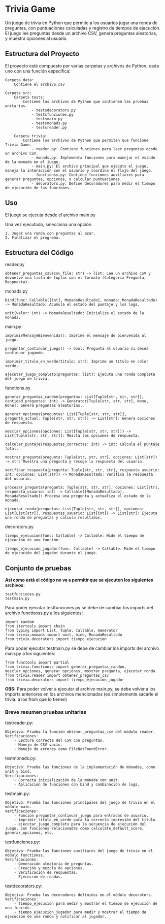 # Trivia Game

Un juego de trivia en Python que permite a los usuarios jugar una ronda de preguntas, con puntuaciones calculadas y registro de tiempos de ejecución. El juego lee preguntas desde un archivo CSV, genera preguntas aleatorias, y muestra opciones al usuario.

## Estructura del Proyecto

El proyecto está compuesto por varias carpetas y archivos de Python, cada uno con una función específica:

    Carpeta data:
        Contiene el archivo.csv
    
    Carpeta src:
        Carpeta tests: 
            Contiene los archivos de Python que contienen las pruebas unitarias.
                - testsdecorators.py
                - testsfunciones.py
                - testsmain.py
                - testsmonads.py
                - testsreader.py

        Carpeta trivia:
            Contiene los archivos de Python que permiten que funcione Trivia Game.
                - reader.py: Contiene funciones para leer preguntas desde un archivo CSV.
                - monads.py: Implementa funciones para manejar el estado de la monada en el juego.
                - main.py: El archivo principal que ejecuta el juego, maneja la interacción con el usuario y coordina el flujo del juego.
                - functionss.py: Contiene funciones auxiliares para generar preguntas, opciones, y calcular puntuaciones.
                - decorators.py: Define decoradores para medir el tiempo de ejecución de las funciones.

## Uso

El juego se ejecuta desde el archivo main.py

Una vez ejecutado, selecciona una opción:

    1. Jugar una ronda con preguntas al azar.
    2. Finalizar el programa.

## Estructura del Código

reader.py

    obtener_preguntas_csv(csv_file: str) -> list: Lee un archivo CSV y devuelve una lista de tuplas con el formato (Categoría Pregunta, Respuesta).

monads.py

    bind(func: Callable[[int], MonadaResultado], monada: MonadaResultado) -> MonadaResultado: Acumula el estado del puntaje y los logs.
    
    unit(valor: int) -> MonadaResultado: Inicializa el estado de la monada.

main.py

    imprimirMensajeBienvenida(): Imprime el mensaje de bienvenida al juego.
    
    preguntar_continuar_juego() -> bool: Pregunta al usuario si desea continuar jugando.
    
    imprimir_titulo_en_verde(titulo: str): Imprime un título en color verde.
    
    ejecutar_juego_completo(preguntas: list): Ejecuta una ronda completa del juego de trivia.

functions.py

    generar_preguntas_random(preguntas: List[Tuple[str, str, str]], cantidad_preguntas: int) -> Generator[Tuple[str, str, str], None, None]: Genera preguntas aleatorias.
    
    generar_opciones(preguntas: List[Tuple[str, str, str]], pregunta_actual: Tuple[str, str, str]) -> List[str]: Genera opciones de respuesta.
    
    mezclar_opciones(opciones: List[Tuple[str, str, str]]) -> List[Tuple[str, str, str]]: Mezcla las opciones de respuesta.
    
    calcular_puntaje(respuestas_correctas: int) -> int: Calcula el puntaje total.
    
    mostrar_pregunta(pregunta: Tuple[str, str, str], opciones: List[str]) -> str: Muestra una pregunta y recoge la respuesta del usuario.
    
    verificar_respuesta(pregunta: Tuple[str, str, str], respuesta_usuario: int, opciones: List[str]) -> MonadaResultado: Verifica la respuesta del usuario.
    
    procesar_pregunta(pregunta: Tuple[str, str, str], opciones: List[str], respuesta_usuario: int) -> Callable[[MonadaResultado], MonadaResultado]: Procesa una pregunta y actualiza el estado de la monada.
    
    ejecutar_ronda(preguntas: List[Tuple[str, str, str]], opciones: List[List[str]], respuestas_usuario: List[int]) -> List[str]: Ejecuta una ronda de preguntas y calcula resultados.

decorators.py

    tiempo_ejecucion(func: Callable) -> Callable: Mide el tiempo de ejecución de una función.
    
    tiempo_ejecucion_jugador(func: Callable) -> Callable: Mide el tiempo de ejecución del jugador durante el juego.

## Conjunto de pruebas

**Asi como está el código no va a permitir que se ejecuten los siguientes archivos:**
    
    testfunciones.py
    testmain.py

Para poder ejecutar testfunciones.py se debe de cambiar los imports del archivo functionss.py a los siguientes:

    import random
    from itertools import chain
    from typing import List, Tuple, Callable, Generator
    from trivia.monads import unit, bind, MonadaResultado
    from trivia.decorators import tiempo_ejecucion

Para poder ejecutar testmain.py se debe de cambiar los imports del archivo main.py a los siguientes:

    from functools import partial
    from trivia.functionss import generar_preguntas_random, mezclar_opciones, generar_opciones, mostrar_pregunta, ejecutar_ronda
    from trivia.reader import obtener_preguntas_csv
    from trivia.decorators import tiempo_ejecucion_jugador  

**OBS:** Para poder volver a ejecutar el archivo main.py, se debe volver a los imports anteriores en los archivos mencionados 
(es simplemente sacarle el trivia. a los from que lo tienen)

### Breve resumen pruebas unitarias
testreader.py:

    Objetivo: Prueba la función obtener_preguntas_csv del módulo reader.
    Verificaciones:
        - Lectura correcta del CSV con preguntas.
        - Manejo de CSV vacío.
        - Manejo de errores como FileNotFoundError.

testmonads.py:

    Objetivo: Prueba las funciones de la implementación de mónadas, como unit y bind.
    Verificaciones:
        - Correcta inicialización de la mónada con unit.
        - Aplicación de funciones con bind y combinación de logs.

testmain.py:

    Objetivo: Prueba las funciones principales del juego de trivia en el módulo main.
    Verificaciones:
        - Función preguntar_continuar_juego para entradas de usuario.
        - imprimir_titulo_en_verde para la correcta impresión del título.
        - ejecutar_juego_completo para la secuencia de ejecución del juego, con funciones relacionadas como calculate_default_score, generar_opciones, etc.

testfunciones.py:

    Objetivo: Prueba las funciones auxiliares del juego de trivia en el módulo functionss.
    Verificaciones:
        - Generación aleatoria de preguntas.
        - Creación y mezcla de opciones.
        - Verificación de respuestas.
        - Ejecución de rondas.

testdecorators.py:

    Objetivo: Prueba los decoradores definidos en el módulo decorators.
    Verificaciones:
        - tiempo_ejecucion para medir y mostrar el tiempo de ejecución de una función.
        - tiempo_ejecucion_jugador para medir y mostrar el tiempo de ejecución de una ronda y notificar al jugador.
